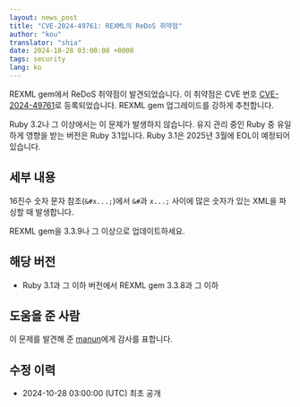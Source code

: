 ```yaml
---
layout: news_post
title: "CVE-2024-49761: REXML의 ReDoS 취약점"
author: "kou"
translator: "shia"
date: 2024-10-28 03:00:00 +0000
tags: security
lang: ko
---
```


REXML gem에서 ReDoS 취약점이 발견되었습니다. 이 취약점은 CVE 번호 [CVE-2024-49761](https://www.cve.org/CVERecord?id=CVE-2024-49761)로 등록되었습니다. REXML gem 업그레이드를 강하게 추천합니다.

Ruby 3.2나 그 이상에서는 이 문제가 발생하지 않습니다. 유지 관리 중인 Ruby 중 유일하게 영향을 받는 버전은 Ruby 3.1입니다. Ruby 3.1은 2025년 3월에 EOL이 예정되어 있습니다.

## 세부 내용

16진수 숫자 문자 참조(`&#x...;`)에서 `&#`과 `x...;` 사이에 많은 숫자가 있는 XML을 파싱할 때 발생합니다.

REXML gem을 3.3.9나 그 이상으로 업데이트하세요.

## 해당 버전

* Ruby 3.1과 그 이하 버전에서 REXML gem 3.3.8과 그 이하

## 도움을 준 사람

이 문제를 발견해 준 [manun](https://hackerone.com/manun)에게 감사를 표합니다.

## 수정 이력

* 2024-10-28 03:00:00 (UTC) 최초 공개
